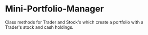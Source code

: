 # Mini-Portfolio-Manager
Class methods for Trader and Stock's which create a portfolio with a Trader's stock and cash holdings.
